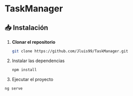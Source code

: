 # TaskManager

## 📥 Instalación
1. **Clonar el repositorio**
   ```bash
   git clone https://github.com/Jluis99/TaskManager.git

2. Instalar las dependencias
   ```bash
   npm install

3. Ejecutar el proyecto
  ```bash
  ng serve
